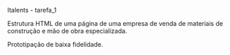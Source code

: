 Italents - tarefa_1

Estrutura HTML de uma página de uma empresa de venda de materiais de construção e mão de obra especializada.

Prototipação de baixa fidelidade. 